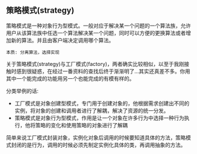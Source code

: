 策略模式(strategy)
---

策略模式是一种对象行为型模式。一般对应于解决某一个问题的一个算法族，允许用户从该算法族中任选一个算法解决某一个问题，同时可以方便的更换算法或者增加新的算法。并且由客户端决定调用哪个算法。

	本质:	分离算法，选择实现


关于策略模式(strategy)与工厂模式(factory)，两者确实比较相似，以至于我刚接触时感到很疑惑，在经过一番资料的查找后终于渐渐明了…其实还真差不多。你用其中一个能完成的功能用另一个也能完成的有模有样的。

分类举例的话:
* 工厂模式是对象创建型模式，专门用于创建对象的，他根据需求创建出不同的实例，将对象的创建和调用者进行了解耦，解决了资源的统一分发。
* 策略模式是对象行为型模式，作用是让一个对象在许多行为中选择一种行为执行，他将策略的变化和使用策略的对象进行了解耦

简单来说工厂模式封装对象，实例化对象后调用的时候要知道具体的方法，策略模式封闭的是行为，调用的时候必须先制定实例化具体的类，再调用抽象的方法。


